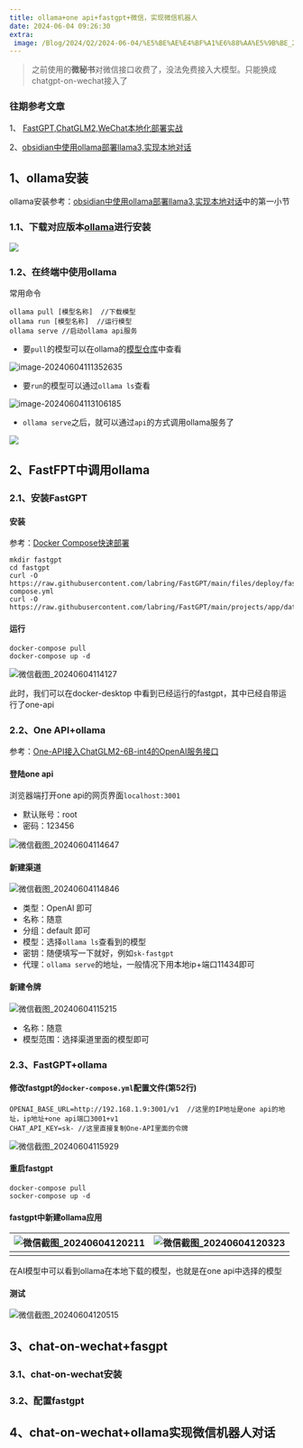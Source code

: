 ```yaml
---
title: ollama+one api+fastgpt+微信，实现微信机器人
date: 2024-06-04 09:26:30
extra:
 image: /Blog/2024/Q2/2024-06-04/%E5%BE%AE%E4%BF%A1%E6%88%AA%E5%9B%BE_20240604120515.png
---
```


> 之前使用的**微秘书**对微信接口收费了，没法免费接入大模型。只能换成chatgpt-on-wechat接入了

### 往期参考文章

1、 [FastGPT,ChatGLM2,WeChat本地化部署实战](https://king-key.github.io/Blog/2024/Q1/fastgpt-chatglm2-wechat/)

2、[obsidian中使用ollama部署llama3,实现本地对话](https://king-key.github.io/Blog/2024/Q2/2024-05-09/)



##  1、ollama安装

ollama安装参考：[obsidian中使用ollama部署llama3,实现本地对话](https://wangguo.site/Blog/2024/Q2/2024-05-09/#wow0)中的第一小节

### 1.1、下载对应版本[ollama](https://ollama.com/download)进行安装

![](https://king-key.github.io/Blog/2024/Q2/2024-05-09/20240509143206.png)

### 1.2、在终端中使用ollama

常用命令

```shell
ollama pull [模型名称]  //下载模型
ollama run [模型名称]  //运行模型
ollama serve //启动ollama api服务
```

- 要```pull```的模型可以在ollama的[模型仓库](https://ollama.com/library)中查看

![image-20240604111352635](../2024-06-14/image-20240604111352635.png)

- 要```run```的模型可以通过```ollama ls```查看

![image-20240604113106185](image-20240604113106185.png)

- ```ollama serve```之后，就可以通过```api```的方式调用ollama服务了

![](微信截图_20240604113255.png)

## 2、FastFPT中调用ollama

### 2.1、安装FastGPT

#### 安装

参考：[Docker Compose快速部署](https://wangguo.site/Blog/2024/Q1/fastgpt-chatglm2-wechat/#wow8)

```shell
mkdir fastgpt
cd fastgpt
curl -O https://raw.githubusercontent.com/labring/FastGPT/main/files/deploy/fastgpt/docker-compose.yml
curl -O https://raw.githubusercontent.com/labring/FastGPT/main/projects/app/data/config.json
```

#### 运行

```
docker-compose pull
docker-compose up -d
```

![微信截图_20240604114127](微信截图_20240604114127.png)

此时，我们可以在docker-desktop 中看到已经运行的fastgpt，其中已经自带运行了one-api

### 2.2、One API+ollama

参考：[One-API接入ChatGLM2-6B-int4的OpenAI服务接口](https://wangguo.site/Blog/2024/Q1/fastgpt-chatglm2-wechat/#wow8)

#### 登陆one api

浏览器端打开one api的网页界面```localhost:3001```

- 默认账号：root
- 密码：123456

![微信截图_20240604114647](微信截图_20240604114647.png)

#### 新建渠道

![微信截图_20240604114846](微信截图_20240604114846.png)

- 类型：OpenAI 即可
- 名称：随意
- 分组：default 即可
- 模型：选择```ollama ls```查看到的模型
- 密钥：随便填写一下就好，例如```sk-fastgpt```
- 代理：```ollama serve```的地址，一般情况下用本地ip+端口11434即可

#### 新建令牌

![微信截图_20240604115215](微信截图_20240604115215.png)

- 名称：随意
- 模型范围：选择渠道里面的模型即可

### 2.3、FastGPT+ollama

#### 修改fastgpt的```docker-compose.yml```配置文件(第52行)

```
OPENAI_BASE_URL=http://192.168.1.9:3001/v1  //这里的IP地址是one api的地址，ip地址+one api端口3001+v1
CHAT_API_KEY=sk- //这里直接复制One-API里面的令牌
```

![微信截图_20240604115929](微信截图_20240604115929.png)

#### 重启fastgpt

```
docker-compose pull
socker-compose up -d
```

#### fastgpt中新建ollama应用

| ![微信截图_20240604120211](微信截图_20240604120211.png) | ![微信截图_20240604120323](微信截图_20240604120323.png) |
| ------------------------------------------------------- | ------------------------------------------------------- |
|                                                         |                                                         |

在AI模型中可以看到ollama在本地下载的模型，也就是在one api中选择的模型

#### 测试

![微信截图_20240604120515](微信截图_20240604120515.png)

## 3、chat-on-wechat+fasgpt

### 3.1、chat-on-wechat安装



### 3.2、配置fastgpt

## 4、chat-on-wechat+ollama实现微信机器人对话



